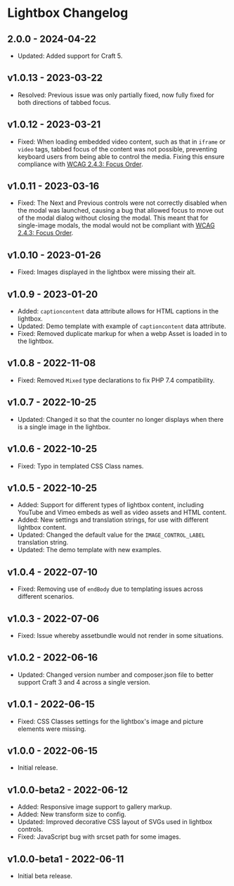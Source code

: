 # Lightbox Changelog

## 2.0.0 - 2024-04-22

- Updated: Added support for Craft 5.

## v1.0.13 - 2023-03-22

- Resolved: Previous issue was only partially fixed, now fully fixed for both directions of tabbed focus.

## v1.0.12 - 2023-03-21

- Fixed: When loading embedded video content, such as that in `iframe` or `video` tags, tabbed focus of the content was not possible, preventing keyboard users from being able to control the media. Fixing this ensure compliance with [WCAG 2.4.3: Focus Order](https://www.w3.org/WAI/WCAG21/Understanding/focus-order.html).

## v1.0.11 - 2023-03-16

- Fixed: The Next and Previous controls were not correctly disabled when the modal was launched, causing a bug that allowed focus to move out of the modal dialog without closing the modal. This meant that for single-image modals, the modal would not be compliant with [WCAG 2.4.3: Focus Order](https://www.w3.org/WAI/WCAG21/Understanding/focus-order.html).

## v1.0.10 - 2023-01-26

- Fixed: Images displayed in the lightbox were missing their alt.

## v1.0.9 - 2023-01-20

- Added: `captioncontent` data attribute allows for HTML captions in the lightbox.
- Updated: Demo template with example of `captioncontent` data attribute.
- Fixed: Removed duplicate markup for when a webp Asset is loaded in to the lightbox.

## v1.0.8 - 2022-11-08

- Fixed: Removed `Mixed` type declarations to fix PHP 7.4 compatibility.

## v1.0.7 - 2022-10-25

- Updated: Changed it so that the counter no longer displays when there is a single image in the lightbox.

## v1.0.6 - 2022-10-25

- Fixed: Typo in templated CSS Class names.

## v1.0.5 - 2022-10-25

- Added: Support for different types of lightbox content, including YouTube and Vimeo embeds as well as video assets and HTML content.
- Added: New settings and translation strings, for use with different lightbox content.
- Updated: Changed the default value for the `IMAGE_CONTROL_LABEL` translation string.
- Updated: The demo template with new examples.

## v1.0.4 - 2022-07-10

- Fixed: Removing use of `endBody` due to templating issues across different scenarios.

## v1.0.3 - 2022-07-06

- Fixed: Issue whereby assetbundle would not render in some situations.

## v1.0.2 - 2022-06-16

- Updated: Changed version number and composer.json file to better support Craft 3 and 4 across a single version.

## v1.0.1 - 2022-06-15

- Fixed: CSS Classes settings for the lightbox's image and picture elements were missing.

## v1.0.0 - 2022-06-15

- Initial release.

## v1.0.0-beta2 - 2022-06-12

- Added: Responsive image support to gallery markup.
- Added: New transform size to config.
- Updated: Improved decorative CSS layout of SVGs used in lightbox controls.
- Fixed: JavaScript bug with srcset path for some images.

## v1.0.0-beta1 - 2022-06-11

- Initial beta release.
